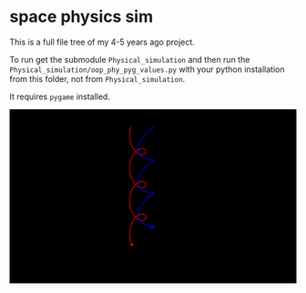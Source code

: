 # space physics sim

This is a full file tree of my 4-5 years ago project.

To run get the submodule `Physical_simulation` and
then run the `Physical_simulation/oop_phy_pyg_values.py` with your python installation
from this folder, not from `Physical_simulation`.

It requires `pygame` installed.

![physics_sim.png](physics_sim.png)
